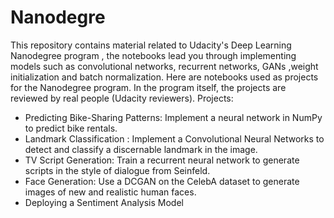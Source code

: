 # Nanodegre
This repository contains material related to Udacity's Deep Learning Nanodegree program , the notebooks lead you through implementing models such as convolutional networks, recurrent networks, GANs ,weight initialization and batch normalization.
Here are notebooks used as projects for the Nanodegree program. In the program itself, the projects are reviewed by real people (Udacity reviewers).
Projects:
- Predicting Bike-Sharing Patterns: Implement a neural network in NumPy to predict bike rentals.
- Landmark Classification : Implement a Convolutional Neural Networks to detect and classify a discernable landmark in the image.
- TV Script Generation: Train a recurrent neural network to generate scripts in the style of dialogue from Seinfeld.
- Face Generation: Use a DCGAN on the CelebA dataset to generate images of new and realistic human faces.
- Deploying a Sentiment Analysis Model
